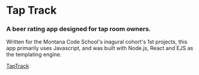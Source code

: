 # Tap Track
### A beer rating app designed for tap room owners.

Written for the Montana Code School's inagural cohort's 1st projects, this app primarily uses Javascript, and was built with Node.js, React and EJS as the templating engine. 

[TapTrack](tap-track.herokuapp.com "Tap Track")
